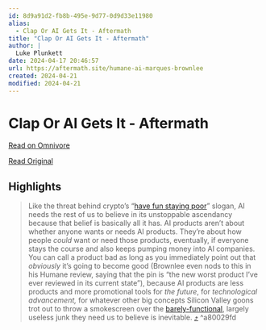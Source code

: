 ```yaml
---
id: 8d9a91d2-fb8b-495e-9d77-0d9d33e11980
alias:
  - Clap Or AI Gets It - Aftermath
title: "Clap Or AI Gets It - Aftermath"
author: |
  Luke Plunkett
date: 2024-04-17 20:46:57
url: https://aftermath.site/humane-ai-marques-brownlee
created: 2024-04-21
modified: 2024-04-21
---
```


# Clap Or AI Gets It - Aftermath

[Read on Omnivore](https://omnivore.app/me/clap-or-ai-gets-it-aftermath-18eed991ac6)

[Read Original](https://aftermath.site/humane-ai-marques-brownlee)

## Highlights

> Like the threat behind crypto’s “[have fun staying poor](https://www.coindesk.com/markets/2021/03/03/the-decoder-have-fun-staying-poor/)” slogan, AI needs the rest of us to believe in its unstoppable ascendancy because that belief is basically all it has. AI products aren’t about whether anyone wants or needs AI products. They’re about how people _could_ want or need those products, eventually, if everyone stays the course and also keeps pumping money into AI companies. You can call a product bad as long as you immediately point out that _obviously_ it’s going to become good (Brownlee even nods to this in his Humane review, saying that the pin is “the new worst product I’ve ever reviewed in its current state”), because AI products are less products and more promotional tools for _the future_, for _technological advancement,_ for whatever other big concepts Silicon Valley goons trot out to throw a smokescreen over the [barely-functional](https://aftermath.site/openai-sora-scam-sillicon-valley), largely useless junk they need us to believe is inevitable. [⤴️](https://omnivore.app/me/clap-or-ai-gets-it-aftermath-18eed991ac6#a80029fd-18c5-42f7-92e9-b5b073d80ace)  ^a80029fd

